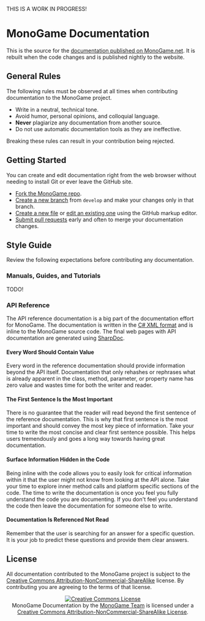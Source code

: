THIS IS A WORK IN PROGRESS!

# MonoGame Documentation

This is the source for the [documentation published on MonoGame.net](http://www.monogame.net/documentation/).  It is rebuilt when the code changes and is published nightly to the website.

## General Rules

The following rules must be observed at all times when contributing documentation to the MonoGame project.

- Write in a neutral, technical tone.
- Avoid humor, personal opinions, and colloquial language.
- **Never** plagiarize any documentation from another source.
- Do not use automatic documentation tools as they are ineffective. 

Breaking these rules can result in your contribution being rejected.

## Getting Started

You can create and edit documentation right from the web browser without needing to install Git or ever leave the GitHub site.

- [Fork the MonoGame repo](https://help.github.com/articles/fork-a-repo/).
- [Create a new branch](https://help.github.com/articles/creating-and-deleting-branches-within-your-repository/) from `develop` and make your changes only in that branch.
- [Create a new file](https://help.github.com/articles/creating-new-files/) or [edit an existing one](https://help.github.com/articles/editing-files-in-your-repository/) using the GitHub markup editor.
- [Submit pull requests](https://help.github.com/articles/creating-a-pull-request/) early and often to merge your documentation changes.

## Style Guide

Review the following expectations before contributing any documentation.

### Manuals, Guides, and Tutorials

TODO!

### API Reference

The API reference documentation is a big part of the documentation effort for MonoGame.  The documentation is written in the [C# XML format](https://docs.microsoft.com/en-us/dotnet/csharp/programming-guide/xmldoc/xml-documentation-comments) and is inline to the MonoGame source code. The final web pages with API documentation are generated using [SharpDoc](https://github.com/xoofx/SharpDoc).

#### Every Word Should Contain Value

Every word in the reference documentation should provide information beyond the API itself.  Documentation that only rehashes or rephrases what is already apparent in the class, method, parameter, or property name has zero value and wastes time for both the writer and reader.

#### The First Sentence Is the Most Important

There is no guarantee that the reader will read beyond the first sentence of the reference documentation.  This is why that first sentence is the most important and should convey the most key piece of information.  Take your time to write the most concise and clear first sentence possible.  This helps users tremendously and goes a long way towards having great documentation.

#### Surface Information Hidden in the Code

Being inline with the code allows you to easily look for critical information within it that the user might not know from looking at the API alone.  Take your time to explore inner method calls and platform specific sections of the code.  The time to write the documentation is once you feel you fully understand the code you are documenting.  If you don't feel you understand the code then leave the documentation for someone else to write.

#### Documentation Is Referenced Not Read

Remember that the user is searching for an answer for a specific question.  It is your job to predict these questions and provide them clear answers.

## License

All documentation contributed to the MonoGame project is subject to the [Creative Commons Attribution-NonCommercial-ShareAlike](http://creativecommons.org/licenses/by-nc-sa/4.0/) license.  By contributing you are agreeing to the terms of that license.

<p align="center"><a rel="license" href="http://creativecommons.org/licenses/by-nc-sa/4.0/"><img alt="Creative Commons License" style="border-width:0" src="http://i.creativecommons.org/l/by-nc-sa/4.0/88x31.png" /></a><br /><span xmlns:dct="http://purl.org/dc/terms/" href="http://purl.org/dc/dcmitype/Text" property="dct:title" rel="dct:type">MonoGame Documentation</span> by the <a xmlns:cc="http://creativecommons.org/ns#" href="http://www.monogame.net" property="cc:attributionName" rel="cc:attributionURL">MonoGame Team</a> is licensed under a <a rel="license" href="http://creativecommons.org/licenses/by-nc-sa/4.0/">Creative Commons Attribution-NonCommercial-ShareAlike License</a>.</p>
